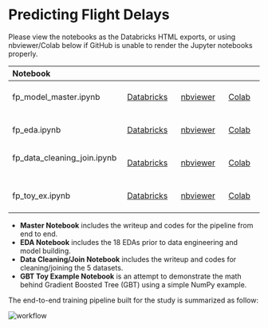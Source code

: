 # Predicting Flight Delays

Please view the notebooks as the Databricks HTML exports, or using nbviewer/Colab below if GitHub is unable to render the Jupyter notebooks properly.   

| Notebook      |  |  | |
| :---------- | ----------- | ----------- | ----------- |
| fp_model_master.ipynb &nbsp;&nbsp; | &nbsp;&nbsp; [Databricks](https://yintrigue.github.io/ml_flight_delays/src/html/fp_model_master.html) &nbsp;&nbsp; | &nbsp;&nbsp; [nbviewer](https://nbviewer.jupyter.org/github/yintrigue/portfolio-ds/blob/master/ml_flight_delays/src/fp_model_master.ipynb) &nbsp;&nbsp; | &nbsp;&nbsp; [Colab](https://colab.research.google.com/github/yintrigue/portfolio-ds/blob/master/ml_flight_delays/src/fp_model_master.ipynb) &nbsp;&nbsp; |
| fp_eda.ipynb &nbsp;&nbsp; | &nbsp;&nbsp; [Databricks](https://yintrigue.github.io/ml_flight_delays/src/html/fp_eda.html) &nbsp;&nbsp; | &nbsp;&nbsp; [nbviewer](https://nbviewer.jupyter.org/github/yintrigue/portfolio-ds/blob/master/ml_flight_delays/src/fp_eda.ipynb) &nbsp;&nbsp; | &nbsp;&nbsp; [Colab](https://colab.research.google.com/github/yintrigue/portfolio-ds/blob/master/ml_flight_delays/src/fp_eda.ipynb) &nbsp;&nbsp; |
| fp_data_cleaning_join.ipynb &nbsp;&nbsp; | &nbsp;&nbsp; [Databricks](https://yintrigue.github.io/ml_flight_delays/src/html/fp_data_cleaning_join.html) &nbsp;&nbsp; | &nbsp;&nbsp; [nbviewer](https://nbviewer.jupyter.org/github/yintrigue/portfolio-ds/blob/master/ml_flight_delays/src/fp_data_cleaning_join.ipynb) &nbsp;&nbsp; | &nbsp;&nbsp; [Colab](https://colab.research.google.com/github/yintrigue/portfolio-ds/blob/master/ml_flight_delays/src/fp_data_cleaning_join.ipynb) &nbsp;&nbsp; |
| fp_toy_ex.ipynb &nbsp;&nbsp; | &nbsp;&nbsp; [Databricks](https://yintrigue.github.io/ml_flight_delays/src/html/fp_toy_ex.html) &nbsp;&nbsp; | &nbsp;&nbsp; [nbviewer](https://nbviewer.jupyter.org/github/yintrigue/portfolio-ds/blob/master/ml_flight_delays/src/fp_toy_ex.ipynb) &nbsp;&nbsp; | &nbsp;&nbsp; [Colab](https://colab.research.google.com/github/yintrigue/portfolio-ds/blob/master/ml_flight_delays/src/fp_toy_ex.ipynb) &nbsp;&nbsp; |

- **Master Notebook** includes the writeup and codes for the pipeline from end to end.
- **EDA Notebook** includes the 18 EDAs prior to data engineering and model building.
- **Data Cleaning/Join Notebook** includes the writeup and codes for cleaning/joining the 5 datasets.
- **GBT Toy Example Notebook** is an attempt to demonstrate the math behind Gradient Boosted Tree (GBT) using a simple NumPy example. 

The end-to-end training pipeline built for the study is summarized as follow:

![workflow](https://www.dropbox.com/s/tgmv2b2kn0pdfh0/pipeline.png?raw=1) 